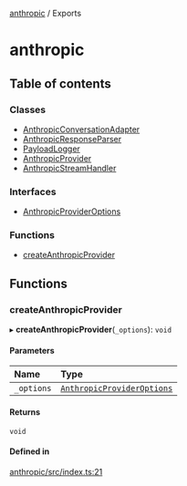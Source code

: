 <!-- 
 ⚠️  AUTO-GENERATED FILE - DO NOT EDIT MANUALLY
 This file is automatically generated by scripts/docs-generator.js
 To make changes, edit the source TypeScript files or update the generator script
-->

[anthropic](../) / Exports

# anthropic

## Table of contents

### Classes

- [AnthropicConversationAdapter](classes/AnthropicConversationAdapter)
- [AnthropicResponseParser](classes/AnthropicResponseParser)
- [PayloadLogger](classes/PayloadLogger)
- [AnthropicProvider](classes/AnthropicProvider)
- [AnthropicStreamHandler](classes/AnthropicStreamHandler)

### Interfaces

- [AnthropicProviderOptions](interfaces/AnthropicProviderOptions)

### Functions

- [createAnthropicProvider](#createanthropicprovider)

## Functions

### createAnthropicProvider

▸ **createAnthropicProvider**(`_options`): `void`

#### Parameters

| Name | Type |
| :------ | :------ |
| `_options` | [`AnthropicProviderOptions`](interfaces/AnthropicProviderOptions) |

#### Returns

`void`

#### Defined in

[anthropic/src/index.ts:21](https://github.com/woojubb/robota/blob/c50179e56752f80ea03c64201e29ab12275152bf/packages/anthropic/src/index.ts#L21)
